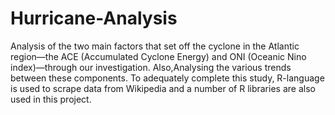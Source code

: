 # Hurricane-Analysis

Analysis of the two main factors that set off the cyclone in the Atlantic region—the ACE (Accumulated Cyclone Energy) and ONI (Oceanic Nino index)—through our investigation. Also,Analysing the various trends between these components. To adequately complete this study, R-language  is used to scrape data from Wikipedia and a number of R libraries are also used in this project.
